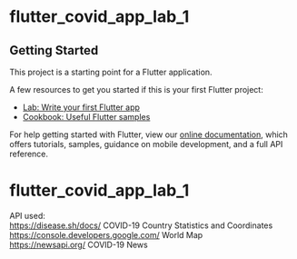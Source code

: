 # flutter_covid_app_lab_1
## Getting Started

This project is a starting point for a Flutter application.

A few resources to get you started if this is your first Flutter project:

- [Lab: Write your first Flutter app](https://flutter.dev/docs/get-started/codelab)
- [Cookbook: Useful Flutter samples](https://flutter.dev/docs/cookbook)

For help getting started with Flutter, view our
[online documentation](https://flutter.dev/docs), which offers tutorials,
samples, guidance on mobile development, and a full API reference.
# flutter_covid_app_lab_1
API used: <br />
https://disease.sh/docs/ COVID-19 Country Statistics and Coordinates<br />
https://console.developers.google.com/ World Map<br />
https://newsapi.org/ COVID-19 News<br />
